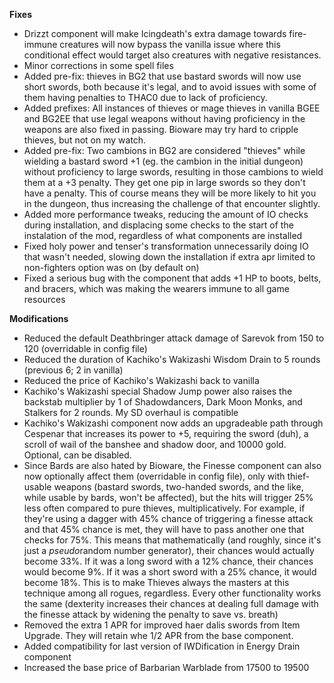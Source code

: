 **Fixes**
- Drizzt component will make Icingdeath's extra damage towards fire-immune creatures will now bypass the vanilla issue where this conditional effect would target also creatures with negative resistances.
- Minor corrections in some spell files
- Added pre-fix: thieves in BG2 that use bastard swords will now use short swords, both because it's legal, and to avoid issues with some of them having penalties to THAC0 due to lack of proficiency.
- Added prefixes: All instances of thieves or mage thieves in vanilla BGEE and BG2EE that use legal weapons without having proficiency in the weapons are also fixed in passing. Bioware may try hard to cripple thieves, but not on my watch.
- Added pre-fix: Two cambions in BG2 are considered "thieves" while wielding a bastard sword +1 (eg. the cambion in the initial dungeon) without proficiency to large swords, resulting in those cambions to wield them at a +3 penalty. They get one pip in large swords so they don't have a penalty. This of course means they will be more likely to hit you in the dungeon, thus increasing the challenge of that encounter slightly.
- Added more performance tweaks, reducing the amount of IO checks during installation, and displacing some checks to the start of the instalation of the mod, regardless of what components are installed
- Fixed holy power and tenser's transformation unnecessarily doing IO that wasn't needed, slowing down the installation if extra apr limited to non-fighters option was on (by default on)
- Fixed a serious bug with the component that adds +1 HP to boots, belts, and bracers, which was making the wearers immune to all game resources


**Modifications**
- Reduced the default Deathbringer attack damage of Sarevok from 150 to 120 (overridable in config file)
- Reduced the duration of Kachiko's Wakizashi Wisdom Drain to 5 rounds (previous 6; 2 in vanilla)
- Reduced the price of Kachiko's Wakizashi back to vanilla
- Kachiko's Wakizashi special Shadow Jump power also raises the backstab multiplier by 1 of Shadowdancers, Dark Moon Monks, and Stalkers for 2 rounds. My SD overhaul is compatible
- Kachiko's Wakizashi component now adds an upgradeable path through Cespenar that increases its power to +5, requiring the sword (duh), a scroll of wail of the banshee and shadow door, and 10000 gold. Optional, can be disabled.
- Since Bards are also hated by Bioware, the Finesse component can also now optionally affect them (overridable in config file), only with thief-usable weapons (bastard swords, two-handed swords, and the like, while usable by bards, won't be affected), but the hits will trigger 25% less often compared to pure thieves, multiplicatively. For example, if they're using a dagger with 45% chance of triggering a finesse attack and that 45% chance is met, they will have to pass another one that checks for 75%. This means that mathematically (and roughly, since it's just a *pseudo*random number generator), their chances would actually become 33%. If it was a long sword with a 12% chance, their chances would become 9%. If it was a short sword with a 25% chance, it would become 18%. This is to make Thieves always the masters at this technique among all rogues, regardless. Every other functionality works the same (dexterity increases their chances at dealing full damage with the finesse attack by widening the penalty to save vs. breath)
- Removed the extra 1 APR for improved haer dalis swords from Item Upgrade. They will retain whe 1/2 APR from the base component.
- Added compatibility for last version of IWDification in Energy Drain component
- Increased the base price of Barbarian Warblade from 17500 to 19500

